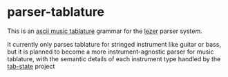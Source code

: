 # parser-tablature

This is an [ascii music tablature](https://en.wikipedia.org/wiki/ASCII_tab) grammar for the [lezer](https://lezer.codemirror.net/) parser system.

It currently only parses tablature for stringed instrument like guitar or bass, but it is planned to become a more instrument-agnostic parser for music tablature, with the semantic details of each instrument type handled by the [tab-state](https://github.com/tab-edit/tab-state) project
